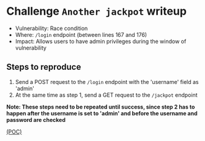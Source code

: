 # Challenge `Another jackpot` writeup

- Vulnerability: Race condition
- Where: `/login` endpoint (between lines 167 and 176)
- Impact: Allows users to have admin privileges during the window of vulnerability

## Steps to reproduce

1. Send a POST request to the `/login` endpoint with the 'username' field as 'admin'
2. At the same time as step 1, send a GET request to the `/jackpot` endpoint

__Note: These steps need to be repeated until success, since step 2 has to happen after the username is set to 'admin' and before the username and password are checked__

[(POC)](pocs/another_jackpot_poc.py)
